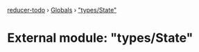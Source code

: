 [reducer-todo](../README.md) › [Globals](../globals.md) › ["types/State"](_types_state_.md)

# External module: "types/State"


